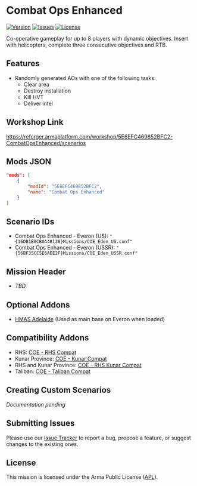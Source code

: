 # Combat Ops Enhanced

[![Version](https://img.shields.io/github/release/Kexanone/CombatOpsEnhanced_AR.svg?label=Version&colorB=007EC6&style=flat-square)](https://github.com/Kexanone/CombatOpsEnhanced_AR/releases/latest)
[![Issues](https://img.shields.io/github/issues-raw/Kexanone/CombatOpsEnhanced_AR.svg?label=Issues&style=flat-square)](https://github.com/Kexanone/CombatOpsEnhanced_AR/issues)
[![License](https://img.shields.io/badge/License-APL-orange.svg?style=flat-square)](https://github.com/Kexanone/CombatOpsEnhanced_AR/blob/experimental/LICENSE.md)

Co-operative gameplay for up to 8 players with dynamic objectives. Insert with helicopters, complete three consecutive objectives and RTB.

## Features

- Randomly generated AOs with one of the following tasks:
  - Clear area
  - Destroy installation
  - Kill HVT
  - Deliver intel

## Workshop Link

https://reforger.armaplatform.com/workshop/5E6EFC469852BFC2-CombatOpsEnhanced/scenarios

## Mods JSON

```json
"mods": [
    {
        "modId": "5E6EFC469852BFC2",
        "name": "Combat Ops Enhanced"
    }
]
```

## Scenario IDs

- Combat Ops Enhanced - Everon (US): `"{16DB1B0CB0A48138}Missions/COE_Eden_US.conf"`
- Combat Ops Enhanced - Everon (USSR): `"{56BF35CC5E6AEE2F}Missions/COE_Eden_USSR.conf"`

## Mission Header

- _TBD_

## Optional Addons

- [HMAS Adelaide](https://reforger.armaplatform.com/workshop/5A78300A9F2D7A65-HMASAdelaide) (Used as main base on Everon when loaded)

## Compatibility Addons

- RHS: [COE - RHS Compat](https://reforger.armaplatform.com/workshop/5EE2F844D4CCCAD6-COE-RHSCompat)
- Kunar Province: [COE - Kunar Compat](https://reforger.armaplatform.com/workshop/5F02B470F89A09D5-COE-KunarCompat)
- RHS and Kunar Province: [COE - RHS Kunar Compat](https://reforger.armaplatform.com/workshop/5F06E0F5A528C8C9-COE-RHSKunarCompat)
- Taliban: [COE - Taliban Compat](https://reforger.armaplatform.com/workshop/5F1F6960A91B7E94-COE-TalibanCompat)

## Creating Custom Scenarios

_Documentation pending_

## Submitting Issues

Please use our [Issue Tracker](https://github.com/Kexanone/CombatOpsEnhanced_AR/issues/new/choose) to report a bug, propose a feature, or suggest changes to the existing ones.

## License
This mission is licensed under the Arma Public License ([APL](https://github.com/Kexanone/CombatOpsEnhanced_AR/blob/experimental/LICENSE.md)).


